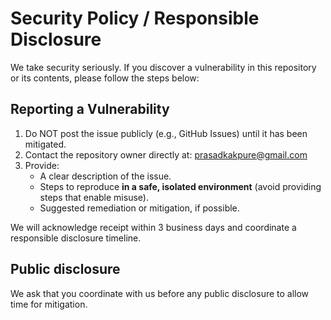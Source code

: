 # Security Policy / Responsible Disclosure

We take security seriously. If you discover a vulnerability in this repository or its contents, please follow the steps below:

## Reporting a Vulnerability
1. Do NOT post the issue publicly (e.g., GitHub Issues) until it has been mitigated.
2. Contact the repository owner directly at: <prasadkakpure@gmail.com>
3. Provide:
   - A clear description of the issue.
   - Steps to reproduce **in a safe, isolated environment** (avoid providing steps that enable misuse).
   - Suggested remediation or mitigation, if possible.

We will acknowledge receipt within 3 business days and coordinate a responsible disclosure timeline.

## Public disclosure
We ask that you coordinate with us before any public disclosure to allow time for mitigation.

